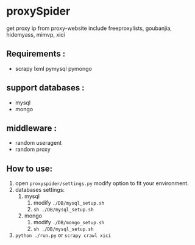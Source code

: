 # proxySpider
get proxy ip from proxy-website
include freeproxylists, goubanjia, hidemyass, mimvp, xici

## Requirements :
* scrapy lxml pymysql pymongo

## support databases :
* mysql
* mongo

## middleware :
* random useragent
* random proxy

## How to use:
1. open `proxyspider/settings.py` modify option to fit your environment.
2. databases settings:
    1. mysql 
        1. modify `./DB/mysql_setup.sh`
        2. `sh ./DB/mysql_setup.sh`
    2. mongo
        1. modify `./DB/mongo_setup.sh`
        2. `sh ./DB/mysql_setup.sh`
3. `python ./run.py` or `scrapy crawl xici`